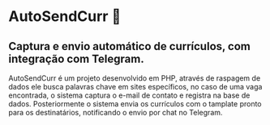 # AutoSendCurr :mag_right:
## Captura e envio automático de currículos, com integração com Telegram. 

AutoSendCurr é um projeto desenvolvido em PHP, através de raspagem de dados ele busca palavras chave em sites específicos, no caso de uma vaga encontrada, o sistema captura o e-mail de contato e registra na base de dados. Posteriormente o sistema envia os currículos com o tamplate pronto para os destinatários, notificando o envio por chat no Telegram.

